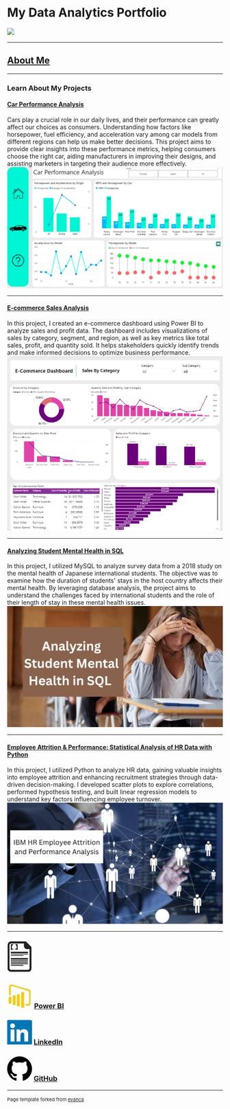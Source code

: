 # My Data Analytics Portfolio
 <img  src = "https://github.com/Shahlaliquat/shahlaliaquat.github.io/blob/master/Shahla%20Liaquat%20Data%20Analyst%20(1).mp4?raw=true"/>



---

## [About Me](/aboutme.md)



---

### Learn About My Projects 
#### [Car Performance Analysis](https://github.com/Shahlaliquat/Car-Performance-Power-BI-Project)


Cars play a crucial role in our daily lives, and their performance can greatly affect our choices as consumers. Understanding how factors like horsepower, fuel efficiency, and acceleration vary among car models from different regions can help us make better decisions. This project aims to provide clear insights into these performance metrics, helping consumers choose the right car, aiding manufacturers in improving their designs, and assisting marketers in targeting their audience more effectively.
<img src="https://github.com/Shahlaliquat/shahlaliaquat.github.io/blob/master/images/Car%20performnance.png?raw=true"/>


---
#### [E-commerce Sales Analysis](https://github.com/Shahlaliquat/E-commerce-Power-BI-Dashboard)
 In this project, I created an e-commerce dashboard using Power BI to analyze sales and profit data. The dashboard includes visualizations of sales by category, segment, and region, as well as key metrics like total sales, profit, and quantity sold. It helps stakeholders quickly identify trends and make informed decisions to optimize business performance.
<img src="https://github.com/Shahlaliquat/shahlaliaquat.github.io/blob/master/images/E%20commerce%20sales.png?raw=true"/>


---
#### [Analyzing Student Mental Health in SQL](https://github.com/Shahlaliquat/Analyzing-students-mental-health-in-SQL)
In this project, I utilized MySQL to analyze survey data from a 2018 study on the mental health of Japanese international students. The objective was to examine how the duration of students' stays in the host country affects their mental health. By leveraging database analysis, the project aims to understand the challenges faced by international students and the role of their length of stay in these mental health issues.
  <img  src = "https://github.com/Shahlaliquat/shahlaliaquat.github.io/blob/master/images/Analyzing%20Student%20Mental%20health.png?raw=true"/>


---
#### [Employee Attrition & Performance: Statistical Analysis of HR Data with Python](https://github.com/Shahlaliquat/IBM-HR-Employee-Attrition-and-Performance)
 In this project, I utilized Python to analyze HR data, gaining valuable insights into employee attrition and enhancing recruitment strategies through data-driven decision-making. I developed scatter plots to explore correlations, performed hypothesis testing, and built linear regression models to understand key factors influencing employee turnover.
<img src = "https://github.com/Shahlaliquat/shahlaliaquat.github.io/blob/master/images/IBM%20HR%20Attrition%20Analysis.png?raw=true"/>


---
### <img src="https://github.com/Shahlaliquat/shahlaliaquat.github.io/blob/master/images/curriculum-vitae-icons.jpg?raw=true"/>





### [<img src="https://github.com/Shahlaliquat/shahlaliaquat.github.io/blob/master/images/powe_bi.jpg?raw=true"/>](https://app.powerbi.com/home?experience=power-bi)   [Power BI](https://app.powerbi.com/home?experience=power-bi)





### [<img src="https://github.com/Shahlaliquat/shahlaliaquat.github.io/blob/master/images/Linkedin_iocn.png?raw=true"/>](https://www.linkedin.com/in/shahla-liaquat-146427215/)   [LinkedIn](https://www.linkedin.com/in/shahla-liaquat-146427215/)




### [<img src="https://github.com/Shahlaliquat/shahlaliaquat.github.io/blob/master/images/github.jpg?raw=true"/>](https://github.com/Shahlaliquat)   [GitHub](https://github.com/Shahlaliquat)





---
<p style="font-size:11px">Page template forked from <a href="https://github.com/evanca/quick-portfolio">evanca</a></p>
<!-- Remove above link if you don't want to attibute -->
